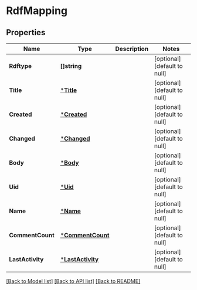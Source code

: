 # RdfMapping

## Properties
Name | Type | Description | Notes
------------ | ------------- | ------------- | -------------
**Rdftype** | **[]string** |  | [optional] [default to null]
**Title** | [***Title**](Title.md) |  | [optional] [default to null]
**Created** | [***Created**](Created.md) |  | [optional] [default to null]
**Changed** | [***Changed**](Changed.md) |  | [optional] [default to null]
**Body** | [***Body**](Body.md) |  | [optional] [default to null]
**Uid** | [***Uid**](Uid.md) |  | [optional] [default to null]
**Name** | [***Name**](Name.md) |  | [optional] [default to null]
**CommentCount** | [***CommentCount**](Comment_Count.md) |  | [optional] [default to null]
**LastActivity** | [***LastActivity**](Last_Activity.md) |  | [optional] [default to null]

[[Back to Model list]](../README.md#documentation-for-models) [[Back to API list]](../README.md#documentation-for-api-endpoints) [[Back to README]](../README.md)

